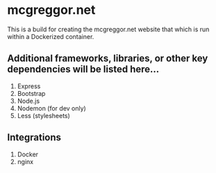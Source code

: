 # mcgreggor.net

This is a build for creating the mcgreggor.net website that which is run within a Dockerized container.

## Additional frameworks, libraries, or other key dependencies will be listed here...

1. Express
2. Bootstrap
3. Node.js
4. Nodemon (for dev only)
5. Less (stylesheets)

## Integrations

1. Docker
2. nginx
